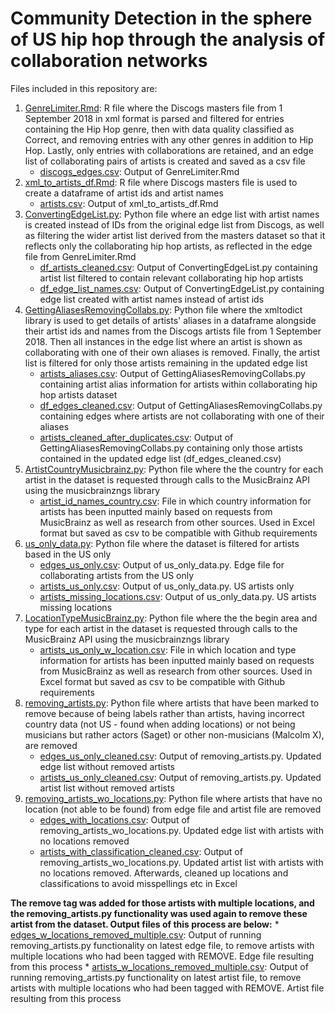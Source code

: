 # Community Detection in the sphere of US hip hop through the analysis of collaboration networks
Files included in this repository are:

1. [GenreLimiter.Rmd](GenreLimiter.Rmd): R file where the Discogs masters file from 1 September 2018 in xml format is parsed and filtered for entries containing the Hip Hop genre, then with data quality classified as Correct, and removing entries with any other genres in addition to Hip Hop. Lastly, only entries with collaborations are retained, and an edge list of collaborating pairs of artists is created and saved as a csv file
    * [discogs_edges.csv](discogs_edges.csv): Output of GenreLimiter.Rmd
2. [xml_to_artists_df.Rmd](xml_to_artists_df.Rmd): R file where Discogs masters file is used to create a dataframe of artist ids and artist names
    *  [artists.csv](artists.csv): Output of xml_to_artists_df.Rmd
3. [ConvertingEdgeList.py](ConvertingEdgeList.py): Python file where an edge list with artist names is created instead of IDs from the original edge list from Discogs, as well as filtering the wider artist list derived from the masters dataset so that it reflects only the collaborating hip hop artists, as reflected in the edge file from GenreLimiter.Rmd
    *  [df_artists_cleaned.csv](df_artists_cleaned.csv): Output of ConvertingEdgeList.py containing artist list filtered to contain relevant collaborating hip hop artists
    *  [df_edge_list_names.csv](df_edge_list_names.csv): Output of ConvertingEdgeList.py containing edge list created with artist names instead of artist ids
4. [GettingAliasesRemovingCollabs.py](GettingAliasesRemovingCollabs.py): Python file where the xmltodict library is used to get details of artists' aliases in a dataframe alongside their artist ids and names from the Discogs artists file from 1 September 2018. Then all instances in the edge list where an artist is shown as collaborating with one of their own aliases is removed. Finally, the artist list is filtered for only those artists remaining in the updated edge list
    * [artists_aliases.csv](artists_aliases.csv): Output of GettingAliasesRemovingCollabs.py containing artist alias information for artists within collaborating hip hop artists dataset
    * [df_edges_cleaned.csv](df_edges_cleaned.csv): Output of GettingAliasesRemovingCollabs.py containing edges where artists are not collaborating with one of their aliases
    * [artists_cleaned_after_duplicates.csv](artists_cleaned_after_duplicates.csv): Output of GettingAliasesRemovingCollabs.py containing only those artists contained in the updated edge list (df_edges_cleaned.csv)
5. [ArtistCountryMusicbrainz.py](ArtistCountryMusicbrainz.py): Python file where the the country for each artist in the dataset is requested through calls to the MusicBrainz API using the musicbrainzngs library
    * [artist_id_names_country.csv](artist_id_names_country.csv): File in which country information for artists has been inputted mainly based on requests from MusicBrainz as well as research from other sources. Used in Excel format but saved as csv to be compatible with Github requirements
6. [us_only_data.py](us_only_data.py): Python file where the dataset is filtered for artists based in the US only
    * [edges_us_only.csv](edges_us_only.csv): Output of us_only_data.py. Edge file for collaborating artists from the US only
    * [artists_us_only.csv](artists_us_only.csv): Output of us_only_data.py. US artists only
    * [artists_missing_locations.csv](artists_missing_locations.csv): Output of us_only_data.py. US artists missing locations
7. [LocationTypeMusicBrainz.py](LocationTypeMusicBrainz.py): Python file where the the begin area and type for each artist in the dataset is requested through calls to the MusicBrainz API using the musicbrainzngs library
    * [artists_us_only_w_location.csv](artists_us_only_w_location.csv): File in which location and type information for artists has been inputted mainly based on requests from MusicBrainz as well as research from other sources. Used in Excel format but saved as csv to be compatible with Github requirements
8. [removing_artists.py](removing_artists.py): Python file where artists that have been marked to remove because of being labels rather than artists, having incorrect 
country data (not US - found when adding locations) or not being musicians but rather actors (Saget) or other non-musicians (Malcolm X), are removed
    * [edges_us_only_cleaned.csv](edges_us_only_cleaned.csv): Output of removing_artists.py. Updated edge list without removed artists
    * [artists_us_only_cleaned.csv](artists_us_only_cleaned.csv): Output of removing_artists.py. Updated artist list without removed artists
9. [removing_artists_wo_locations.py](removing_artists_wo_locations.py): Python file where artists that have no location (not able to be found) from edge file and artist file are removed
    * [edges_with_locations.csv](edges_with_locations.csv): Output of removing_artists_wo_locations.py. Updated edge list with artists with no locations removed
    * [artists_with_classification_cleaned.csv](artists_with_classification_cleaned.csv): Output of removing_artists_wo_locations.py. Updated artist list with artists with no locations removed. Afterwards, cleaned up locations and classifications to avoid misspellings etc in Excel

**The remove tag was added for those artists with multiple locations, and the removing_artists.py functionality was used again to remove these artist from the dataset. Output files of this process are below:**
    * [edges_w_locations_removed_multiple.csv](edges_w_locations_removed_multiple.csv): Output of running removing_artists.py functionality on latest edge file, to remove artists with multiple locations who had been tagged with REMOVE. Edge file resulting from this process
    * [artists_w_locations_removed_multiple.csv](artists_w_locations_removed_multiple.csv): Output of running removing_artists.py functionality on latest artist file, to remove artists with multiple locations who had been tagged with REMOVE. Artist file resulting from this process
